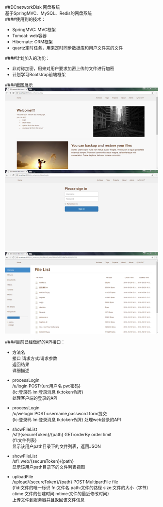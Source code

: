 ##DCnetworkDisk 网盘系统  
基于SpringMVC、MySQL、Redis的网盘系统  
####使用到的技术：  
 * SpringMVC: MVC框架  
 * Tomcat: web容器  
 * Hibernate: ORM框架  
 * quartz定时任务，用来定时同步数据库和用户文件夹的文件
 
####计划加入的功能：  
 * 非对称加密，用来对用户要求加密上传的文件进行加密  
 * 计划学习Bootstrap前端框架  
 
####截图展示
![首页界面](/screenshot/index.png)  
![登录界面](/screenshot/sign_in.png)  
![文件列表显示界面](/screenshot/show_file_list.png)  

####目前已经做好的API接口：
- 方法名  
接口 请求方式:请求参数  
返回结果  
详细描述  

- processLogin  
/u/login POST:{un:用户名 pw:密码}  	
{lc:登录码 lm:登录消息 tk:token令牌}  	
处理客户端的登录的API  

- processLogin    
/u/welogin POST:username,password form提交	
{lc:登录码 lm:登录消息 tk:token令牌}	
处理web登录的API  

- showFileList	
/sfl/{secureToken}/{path} GET:orderBy order limit  	
{fl:文件列表}	
显示该用户path目录下的文件列表，返回JSON  

- showFileList	 
/sfl_web/{secureToken}/{path}   
显示该用户path目录下的文件列表视图

- uploadFile	
/upload/{secureToken}/{path} POST:MultipartFile file  	
{fid:文件的唯一标识 fn:文件名 path:文件的路径 size:文件的大小（字节） ctime:文件的创建时间 mtime:文件的最近修改时间}  	
上传文件到服务器并且返回该文件信息  
